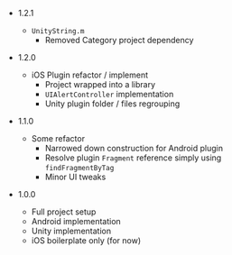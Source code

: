 * 1.2.1

	+ `UnityString.m`
		+ Removed Category project dependency

* 1.2.0

	+ iOS Plugin refactor / implement
		+ Project wrapped into a library
		+ `UIAlertController` implementation
		+ Unity plugin folder / files regrouping

* 1.1.0

	+ Some refactor
		+ Narrowed down construction for Android plugin
		+ Resolve plugin `Fragment` reference simply using `findFragmentByTag`
		+ Minor UI tweaks

* 1.0.0

	+ Full project setup
	+ Android implementation
	+ Unity implementation
	+ iOS boilerplate only (for now)